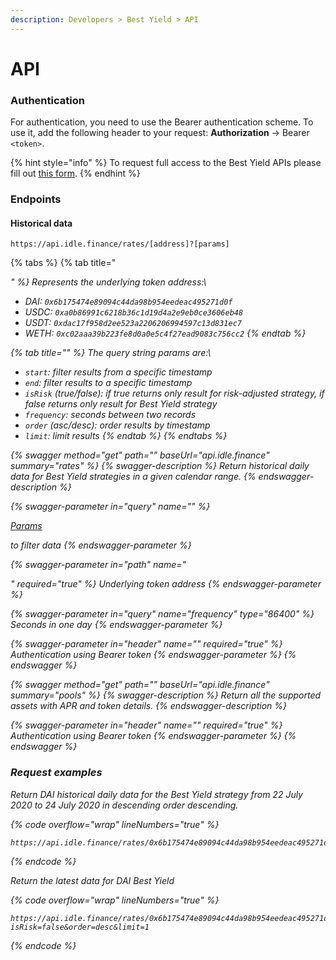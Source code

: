 ```yaml
---
description: Developers > Best Yield > API
---
```


# API

### Authentication&#x20;

For authentication, you need to use the Bearer authentication scheme. To use it, add the following header to your request: **Authorization** -> Bearer `<token>`.

{% hint style="info" %}
To request full access to the Best Yield APIs please fill out [this form](https://idlefinance.typeform.com/to/CzRkDH).
{% endhint %}

### Endpoints

#### Historical data

`https://api.idle.finance/rates/[address]?[params]`

{% tabs %}
{% tab title="<address>" %}
Represents the underlying token address:\


* DAI: `0x6b175474e89094c44da98b954eedeac495271d0f`
* USDC: `0xa0b86991c6218b36c1d19d4a2e9eb0ce3606eb48`
* USDT: `0xdac17f958d2ee523a2206206994597c13d831ec7`
* WETH: `0xc02aaa39b223fe8d0a0e5c4f27ead9083c756cc2`
{% endtab %}

{% tab title="<params>" %}
The query string params are:\


* `start`: filter results from a specific timestamp
* `end`: filter results to a specific timestamp
* `isRisk` (true/false): if true returns only result for risk-adjusted strategy, if false returns only result for Best Yield strategy
* `frequency`: seconds between two records
* `order` (asc/desc): order results by timestamp
* `limit`: limit results
{% endtab %}
{% endtabs %}

{% swagger method="get" path="" baseUrl="api.idle.finance" summary="rates" %}
{% swagger-description %}
Return historical daily data for Best Yield strategies in a given calendar range. 
{% endswagger-description %}

{% swagger-parameter in="query" name="<params>" %}


[Params](api.md#less-than-params-greater-than)

 to filter data
{% endswagger-parameter %}

{% swagger-parameter in="path" name="<address>" required="true" %}
Underlying token address
{% endswagger-parameter %}

{% swagger-parameter in="query" name="frequency" type="86400" %}
Seconds in one day
{% endswagger-parameter %}

{% swagger-parameter in="header" name="<token>" required="true" %}
Authentication using Bearer token
{% endswagger-parameter %}
{% endswagger %}

{% swagger method="get" path="" baseUrl="api.idle.finance" summary="pools" %}
{% swagger-description %}
Return all the supported assets with APR and token details.
{% endswagger-description %}

{% swagger-parameter in="header" name="<token>" required="true" %}
Authentication using Bearer token
{% endswagger-parameter %}
{% endswagger %}

### Request examples

Return DAI historical daily data for the Best Yield strategy from 22 July 2020 to 24 July 2020 in descending order descending.

{% code overflow="wrap" lineNumbers="true" %}
```html
https://api.idle.finance/rates/0x6b175474e89094c44da98b954eedeac495271d0f?start=1595412616&end=1595581466&isRisk=false&frequency=86400&order=desc
```
{% endcode %}

Return the latest data for DAI Best Yield

{% code overflow="wrap" lineNumbers="true" %}
```
https://api.idle.finance/rates/0x6b175474e89094c44da98b954eedeac495271d0f?isRisk=false&order=desc&limit=1
```
{% endcode %}

